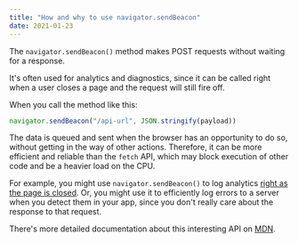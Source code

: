 ```yaml
---
title: "How and why to use navigator.sendBeacon"
date: 2021-01-23
---
```

The `navigator.sendBeacon()` method makes POST requests without waiting for a response.

It's often used for analytics and diagnostics, since it can be called right when a user closes a page and the request will still fire off.

When you call the method like this:

```jsx
navigator.sendBeacon("/api-url", JSON.stringify(payload))
```

The data is queued and sent when the browser has an opportunity to do so, without getting in the way of other actions. Therefore, it can be more efficient and reliable than the `fetch` API, which may block execution of other code and be a heavier load on the CPU.

For example, you might use `navigator.sendBeacon()` to log analytics [right as the page is closed](https://developer.mozilla.org/en-US/docs/Web/API/Window/beforeunload_event). Or, you might use it to efficiently log errors to a server when you detect them in your app, since you don't really care about the response to that request.

There's more detailed documentation about this interesting API on [MDN](https://developer.mozilla.org/en-US/docs/Web/API/Navigator/sendBeacon).
